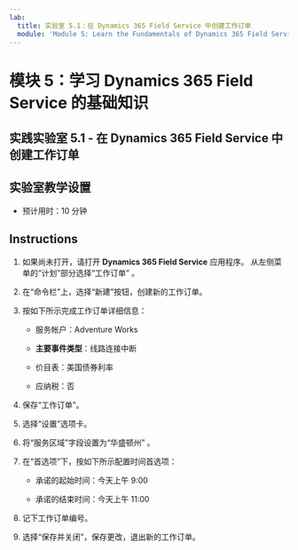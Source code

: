 ```yaml
---
lab:
  title: 实验室 5.1：在 Dynamics 365 Field Service 中创建工作订单
  module: 'Module 5: Learn the Fundamentals of Dynamics 365 Field Service'
---
```


<a name="module-5-learn-the-fundamentals-of-dynamics-365-field-service"></a>模块 5：学习 Dynamics 365 Field Service 的基础知识
========================

## <a name="practice-lab-51---creating-work-orders-in-dynamics-365-field-service"></a>实践实验室 5.1 - 在 Dynamics 365 Field Service 中创建工作订单

## <a name="lab-setup"></a>实验室教学设置

  - 预计用时：10 分钟

## <a name="instructions"></a>Instructions

1. 如果尚未打开，请打开 **Dynamics 365 Field Service** 应用程序。 从左侧菜单的“计划”部分选择“工作订单” 。

2. 在“命令栏”上，选择“新建”按钮，创建新的工作订单。 

3. 按如下所示完成工作订单详细信息：

    - 服务帐户：Adventure Works

    - **主要事件类型**：线路连接中断

    - 价目表：美国债券利率

    - 应纳税：否

4. 保存“工作订单”。

4. 选择“设置”选项卡。

5. 将“服务区域”字段设置为“华盛顿州” 。 

6. 在“首选项”下，按如下所示配置时间首选项：

    - 承诺的起始时间：今天上午 9:00

    - 承诺的结束时间：今天上午 11:00

7. 记下工作订单编号。 

8. 选择“保存并关闭”，保存更改，退出新的工作订单。
